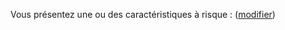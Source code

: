Vous présentez une ou des caractéristiques à risque : <b id="nom-caracteristiques"></b> (<a href="#caracteristiques">modifier</a>)
